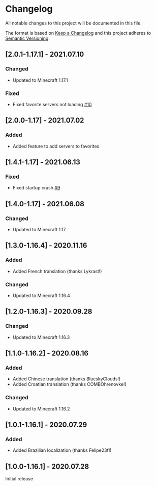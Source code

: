 # Changelog
All notable changes to this project will be documented in this file.

The format is based on [Keep a Changelog](http://keepachangelog.com/en/1.0.0/) and this project adheres to [Semantic Versioning](http://semver.org/spec/v2.0.0.html).

## [2.0.1-1.17.1] - 2021.07.10
### Changed
- Updated to Minecraft 1.17.1
### Fixed
- Fixed favorite servers not loading [#10](https://github.com/TheIllusiveC4/CherishedWorlds/issues/10)

## [2.0.0-1.17] - 2021.07.02
### Added
- Added feature to add servers to favorites

## [1.4.1-1.17] - 2021.06.13
### Fixed
- Fixed startup crash [#9](https://github.com/TheIllusiveC4/CherishedWorlds/issues/9)

## [1.4.0-1.17] - 2021.06.08
### Changed
- Updated to Minecraft 1.17

## [1.3.0-1.16.4] - 2020.11.16
### Added
- Added French translation (thanks Lykrast!)
### Changed
- Updated to Minecraft 1.16.4

## [1.2.0-1.16.3] - 2020.09.28
### Changed
- Updated to Minecraft 1.16.3

## [1.1.0-1.16.2] - 2020.08.16
### Added
- Added Chinese translation (thanks BlueskyClouds!)
- Added Croatian translation (thanks COMBOhrenovke!)
### Changed
- Updated to Minecraft 1.16.2

## [1.0.1-1.16.1] - 2020.07.29
### Added
- Added Brazilian localization (thanks Felipe23f!)

## [1.0.0-1.16.1] - 2020.07.28
Initial release